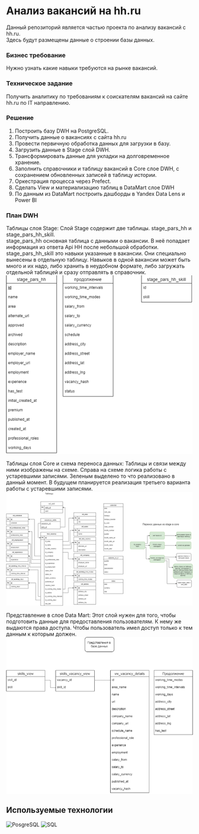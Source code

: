 # Анализ вакансий на hh.ru

Данный репозиторий является частью проекта по анализу вакансий с hh.ru.  
Здесь будут размещены данные о строении базы данных.

### Бизнес требование
Нужно узнать какие навыки требуются на рынке вакансий.

### Техническое задание
Получить аналитику по требованиям к соискателям вакансий на сайте hh.ru по IT направлению.

### Решение
1. Построить базу DWH на PostgreSQL.
2. Получить данные о вакансиях с сайта hh.ru
3. Провести первичную обработка данных для загрузки в базу.
4. Загрузить данные в Stage слой DWH.
5. Трансформировать данные для укладки на долговременное хранение.
6. Заполнить справочники и таблицу вакансий в Core слое DWH, с сохранением обновленных записей в таблицу истории.
7. Оркестрация процесса через Prefect.
8. Сделать View и материализацию таблиц в DataMart слое DWH
9. По данным из DataMart построить дашборды в Yandex Data Lens и Power BI


### План DWH
Таблицы слоя Stage:
Слой Stage содержит две таблицы. stage_pars_hh и stage_pars_hh_skill.  
stage_pars_hh основная таблица с данными о вакансии. В неё попадает информация из 
ответа Api HH после небольшой обработки.
stage_pars_hh_skill это навыки указанные в вакансии. Они специально вынесены в отдельную таблицу.
Навыков в одной вакансии может быть много и их надо, либо хранить в неудобном формате, либо загружать 
отдельной таблицей и сразу отправлять в справочник.
![Stage](/file/stage.png)


Таблицы слоя Core и схема переноса данных:
Таблицы и связи между ними изображены на схеме. Справа на схеме логика работы с 
устаревшими записями. Зеленым выделено то что реализовано в данный момент. В 
будущем планируется реализация третьего варианта работы с устаревшими записями.
![Core](/file/core.png)

Представление в слое Data Mart:
Этот слой нужен для того, чтобы подготовить данные для предоставления пользователям.
К нему же выдаются права доступа. Чтобы пользователь имел доступ только к тем данным к 
которым должен.
![Data Mart](/file/data_mart.png)

## Используемые технологии

![PosgreSQL](https://img.shields.io/badge/PosgreSQL-blue?logo=posgres)
![SQL](https://img.shields.io/badge/SQL-yellow?logo=SQL)

